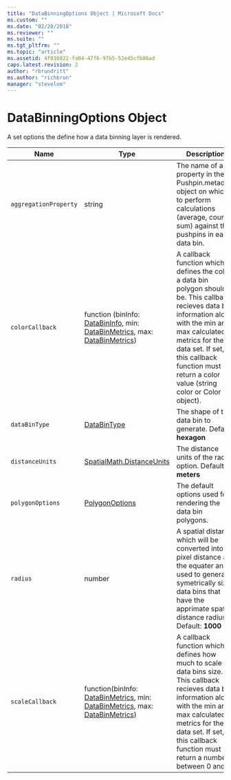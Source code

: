 ```yaml
---
title: "DataBinningOptions Object | Microsoft Docs"
ms.custom: ""
ms.date: "02/28/2018"
ms.reviewer: ""
ms.suite: ""
ms.tgt_pltfrm: ""
ms.topic: "article"
ms.assetid: 4f016822-fa04-47f6-97b5-52e45cfb06ad
caps.latest.revision: 2
author: "rbrundritt"
ms.author: "richbrun"
manager: "stevelom"
---
```

# DataBinningOptions Object
A set options the define how a data binning layer is rendered.

| Name                | Type                                                                         | Description                                                                                                                                                                                                                                                                    |
|---------------------|------------------------------------------------------------------------------|--------------------------------------------------------------------------------------------------------------------------------------------------------------------------------------------------------------------------------------------------------------------------------|
| `aggregationProperty` | string                                                                       | The name of a property in the Pushpin.metadata object on which to perform calculations (average, count, sum) against the pushpins in each data bin.                                                                                                                            |
| `colorCallback`       | function (binInfo: [DataBinInfo](../v8-web-control/databininfo-object.md), min: [DataBinMetrics](../v8-web-control/databinmetrics-object.md), max: [DataBinMetrics](../v8-web-control/databinmetrics-object.md)) | A callback function which defines the color a data bin polygon should be. This callback recieves data bin information along with the min and max calculated metrics for the data set. If set, this callback function must return a color value (string color or Color object). |
| `dataBinType`         | [DataBinType](../v8-web-control/databintype-enumeration.md)                                                                  | The shape of the data bin to generate. Default: **hexagon**                                                                                                                                                                                                                    |
| `distanceUnits`       | [SpatialMath.DistanceUnits ](../v8-web-control/distanceunits-enumeration.md)                                                   | The distance units of the radius option. Default: **meters**                                                                                                                                                                                                                   |
| `polygonOptions`      | [PolygonOptions](../v8-web-control/polygonoptions-object.md)                                                               | The default options used for rendering the data bin polygons.                                                                                                                                                                                                                  |
| `radius`              | number                                                                       | A spatial distance which will be converted into a pixel distance at the equater and used to generate symetrically sized data bins that have the apprimate spatial distance radius. Default: **1000**                                                                           |
| `scaleCallback`       | function(binInfo: [DataBinMetrics](../v8-web-control/databinmetrics-object.md), min: [DataBinMetrics](../v8-web-control/databinmetrics-object.md), max: [DataBinMetrics](../v8-web-control/databinmetrics-object.md))  | A callback function which defines how much to scale a data bins size. This callback recieves data bin information along with the min and max calculated metrics for the data set. If set, this callback function must return a number between 0 and 1.                         |
